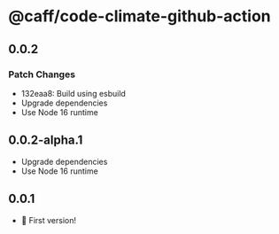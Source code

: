 # @caff/code-climate-github-action

## 0.0.2

### Patch Changes

- 132eaa8: Build using esbuild
- Upgrade dependencies
- Use Node 16 runtime

## 0.0.2-alpha.1

- Upgrade dependencies
- Use Node 16 runtime

## 0.0.1

- :tada: First version!
